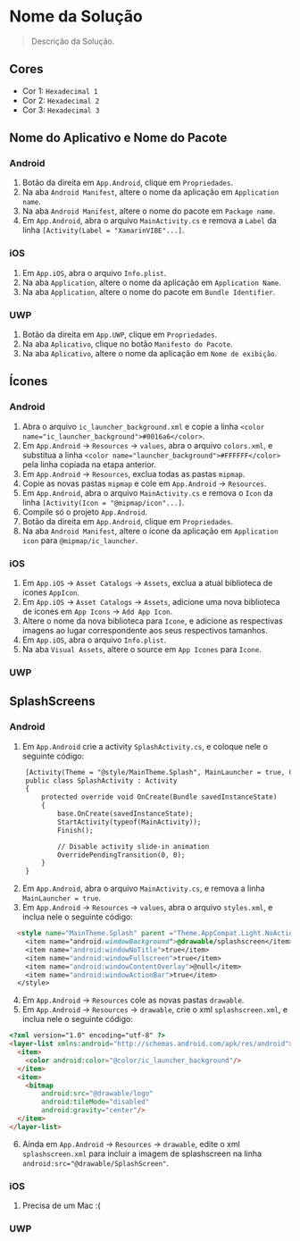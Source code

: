 # Nome da Solução
> Descrição da Solução.

## Cores
- Cor 1: `Hexadecimal 1`
- Cor 2: `Hexadecimal 2`
- Cor 3: `Hexadecimal 3`

## Nome do Aplicativo e Nome do Pacote
### Android
1. Botão da direita em `App.Android`, clique em `Propriedades`.
2. Na aba `Android Manifest`, altere o nome da aplicação em `Application name`.
3. Na aba `Android Manifest`, altere o nome do pacote em `Package name`.
4. Em `App.Android`, abra o arquivo `MainActivity.cs` e remova a `Label` da linha `[Activity(Label = "XamarinVIBE"...]`.
### iOS
1. Em `App.iOS`, abra o arquivo `Info.plist`.
2. Na aba `Application`, altere o nome da aplicação em `Application Name`.
3. Na aba `Application`, altere o nome do pacote em `Bundle Identifier`.
### UWP
1. Botão da direita em `App.UWP`, clique em `Propriedades`.
2. Na aba `Aplicativo`, clique no botão `Manifesto do Pacote`.
3. Na aba `Aplicativo`, altere o nome da aplicação em `Nome de exibição`.

## Ícones
### Android
1. Abra o arquivo `ic_launcher_background.xml` e copie a linha `<color name="ic_launcher_background">#0016a6</color>`.
2. Em `App.Android` -> `Resources` -> `values`, abra o arquivo `colors.xml`, e substitua a linha `<color name="launcher_background">#FFFFFF</color>` pela linha copiada na etapa anterior.
3. Em `App.Android` -> `Resources`, exclua todas as pastas `mipmap`.
4. Copie as novas pastas `mipmap` e cole em `App.Android` -> `Resources`.
5. Em `App.Android`, abra o arquivo `MainActivity.cs` e remova o `Icon` da linha `[Activity(Icon = "@mipmap/icon"...]`.
6. Compile só o projeto `App.Android`.
7. Botão da direita em `App.Android`, clique em `Propriedades`.
8. Na aba `Android Manifest`, altere o ícone da aplicação em `Application icon` para `@mipmap/ic_launcher`.
### iOS
1. Em `App.iOS` -> `Asset Catalogs` -> `Assets`, exclua a atual biblioteca de ícones `AppIcon`.
2. Em `App.iOS` -> `Asset Catalogs` -> `Assets`, adicione uma nova biblioteca de ícones em `App Icons` -> `Add App Icon`.
3. Altere o nome da nova biblioteca para `Icone`, e adicione as respectivas imagens ao lugar correspondente aos seus respectivos tamanhos.
4. Em `App.iOS`, abra o arquivo `Info.plist`.
5. Na aba `Visual Assets`, altere o source em `App Icones` para `Icone`.
### UWP

## SplashScreens
### Android
1. Em `App.Android` crie a activity `SplashActivity.cs`, e coloque nele o seguinte código:
```html
    [Activity(Theme = "@style/MainTheme.Splash", MainLauncher = true, ConfigurationChanges = ConfigChanges.ScreenSize | ConfigChanges.Orientation)]
    public class SplashActivity : Activity
    {
        protected override void OnCreate(Bundle savedInstanceState)
        {
            base.OnCreate(savedInstanceState);
            StartActivity(typeof(MainActivity));
            Finish();

            // Disable activity slide-in animation
            OverridePendingTransition(0, 0);
        }
    }
```
2. Em `App.Android`, abra o arquivo `MainActivity.cs`, e remova a linha `MainLauncher = true`.
3. Em `App.Android` -> `Resources` -> `values`, abra o arquivo `styles.xml`, e inclua nele o seguinte código:
```html
  <style name="MainTheme.Splash" parent ="Theme.AppCompat.Light.NoActionBar">
    <item name="android:windowBackground">@drawable/splashscreen</item>
    <item name="android:windowNoTitle">true</item>
    <item name="android:windowFullscreen">true</item>
    <item name="android:windowContentOverlay">@null</item>
    <item name="android:windowActionBar">true</item>
  </style>
```
4. Em `App.Android` -> `Resources` cole as novas pastas `drawable`.
5. Em `App.Android` -> `Resources` -> `drawable`, crie o xml `splashscreen.xml`, e inclua nele o seguinte código:
```html
<?xml version="1.0" encoding="utf-8" ?>
<layer-list xmlns:android="http://schemas.android.com/apk/res/android">
  <item>
    <color android:color="@color/ic_launcher_background"/>
  </item>
  <item>
    <bitmap
        android:src="@drawable/logo"
        android:tileMode="disabled"
        android:gravity="center"/>
  </item>
</layer-list>
``` 
6. Ainda em `App.Android` -> `Resources` -> `drawable`, edite o xml `splashscreen.xml` para incluir a imagem de splashscreen na linha `android:src="@drawable/SplashScreen"`. 
### iOS
1. Precisa de um Mac :(
### UWP
